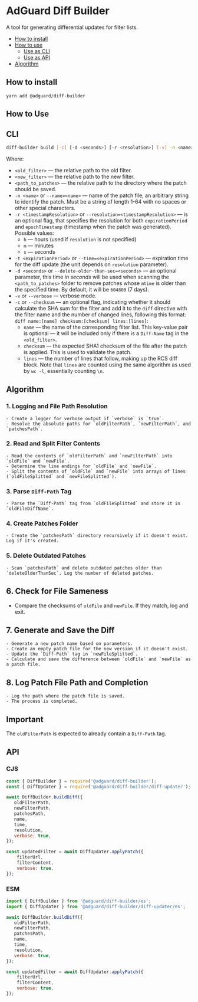 # AdGuard Diff Builder

A tool for generating differential updates for filter lists.

- [How to install](#how-to-install)
- [How to use](#how-to-use)
   - [Use as CLI](#cli)
   - [Use as API](#api)
- [Algorithm](#algorithm)

## How to install

`yarn add @adguard/diff-builder`

## How to Use

## CLI

```bash
diff-builder build [-c] [-d <seconds>] [-r <resolution>] [-v] -n <name> -t <expirationPeriod> <old_filter> <new_filter> <path_to_patches>
```

Where:

- `<old_filter>` — the relative path to the old filter.
- `<new_filter>` — the relative path to the new filter.
- `<path_to_patches>` — the relative path to the directory where the patch should be saved.
- `-n <name>` or `--name=<name>` — name of the patch file, an arbitrary string to identify the patch.
  Must be a string of length 1-64 with no spaces or other special characters.
- `-r <timestampResolution>` or `--resolution=<timestampResolution>` — is an optional flag,
  that specifies the resolution for both `expirationPeriod` and `epochTimestamp` (timestamp when the patch was generated).
  Possible values:
    - `h` — hours (used if `resolution` is not specified)
    - `m` — minutes
    - `s` — seconds
- `-t <expirationPeriod>` or `--time=<expirationPeriod>` — expiration time for the diff update
  (the unit depends on `resolution` parameter).
- `-d <seconds>` or `--delete-older-than-sec=<seconds>` — an optional parameter,
  this time *in seconds* will be used when scanning the `<path_to_patches>` folder to remove patches
  whose `mtime` is older than the specified time. By default, it will be `604800` (7 days).
- `-v` or `--verbose` — verbose mode.
- `-c` or `--checksum` — an optional flag, indicating whether it should calculate the SHA sum for the filter
  and add it to the `diff` directive with the filter name and the number of changed lines,
  following this format: `diff name:[name] checksum:[checksum] lines:[lines]`:
    - `name` — the name of the corresponding filter list.
      This key-value pair is optional — it will be included only if there is a `Diff-Name` tag in the `<old_filter>`.
    - `checksum` — the expected SHA1 checksum of the file after the patch is applied.
      This is used to validate the patch.
    - `lines` — the number of lines that follow, making up the RCS diff block.
      Note that `lines` are counted using the same algorithm as used by `wc -l`, essentially counting `\n`.

## Algorithm

### 1. Logging and File Path Resolution

    - Create a logger for verbose output if `verbose` is `true`.
    - Resolve the absolute paths for `oldFilterPath`, `newFilterPath`, and `patchesPath`.

### 2. Read and Split Filter Contents

    - Read the contents of `oldFilterPath` and `newFilterPath` into `oldFile` and `newFile`.
    - Determine the line endings for `oldFile` and `newFile`.
    - Split the contents of `oldFile` and `newFile` into arrays of lines (`oldFileSplitted` and `newFileSplitted`).

### 3. Parse `Diff-Path` Tag

    - Parse the `Diff-Path` tag from `oldFileSplitted` and store it in `oldFileDiffName`.

### 4. Create Patches Folder

    - Create the `patchesPath` directory recursively if it doesn't exist. Log if it's created.

### 5. Delete Outdated Patches

    - Scan `patchesPath` and delete outdated patches older than `deleteOlderThanSec`. Log the number of deleted patches.

## 6. Check for File Sameness

   - Compare the checksums of `oldFile` and `newFile`. If they match, log and exit.

## 7. Generate and Save the Diff

    - Generate a new patch name based on parameters.
    - Create an empty patch file for the new version if it doesn't exist.
    - Update the `Diff-Path` tag in `newFileSplitted`.
    - Calculate and save the difference between `oldFile` and `newFile` as a patch file.

## 8. Log Patch File Path and Completion

    - Log the path where the patch file is saved.
    - The process is completed.

## Important

The `oldFilterPath` is expected to already contain a `Diff-Path` tag.

## API

### CJS

```javascript
const { DiffBuilder } = require('@adguard/diff-builder');
const { DiffUpdater } = require('@adguard/diff-builder/diff-updater');

await DiffBuilder.buildDiff({
   oldFilterPath,
   newFilterPath,
   patchesPath,
   name,
   time,
   resolution,
   verbose: true,
});

const updatedFilter = await DiffUpdater.applyPatch({
    filterUrl,
    filterContent,
    verbose: true,
});
```

### ESM

```javascript
import { DiffBuilder } from '@adguard/diff-builder/es';
import { DiffUpdater } from '@adguard/diff-builder/diff-updater/es';

await DiffBuilder.buildDiff({
   oldFilterPath,
   newFilterPath,
   patchesPath,
   name,
   time,
   resolution,
   verbose: true,
});

const updatedFilter = await DiffUpdater.applyPatch({
    filterUrl,
    filterContent,
    verbose: true,
});
```
